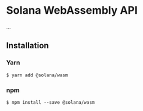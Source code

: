 
# Solana WebAssembly API

...

## Installation

### Yarn
```
$ yarn add @solana/wasm
```

### npm
```
$ npm install --save @solana/wasm
```

